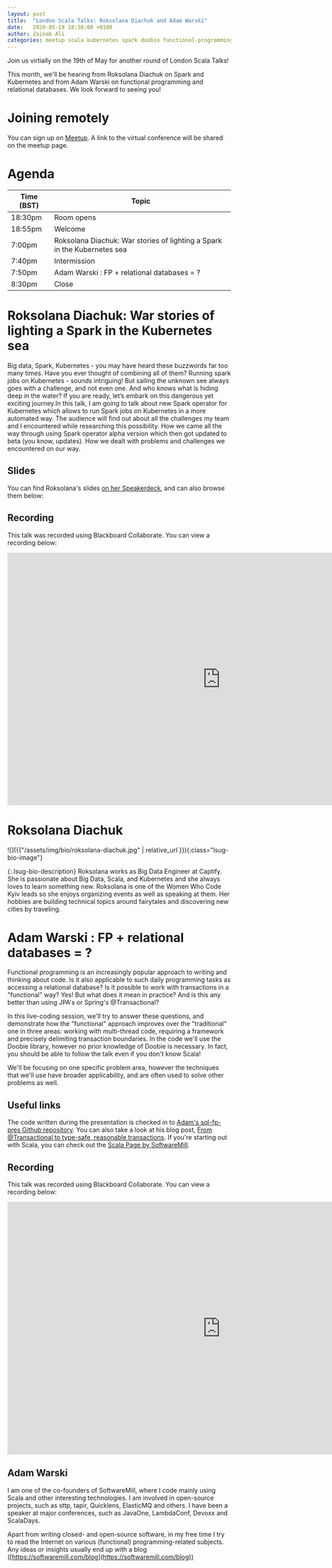 ```yaml
---
layout: post
title:  "London Scala Talks: Roksolana Diachuk and Adam Warski"
date:   2020-05-19 18:30:00 +0100
author: Zainab Ali
categories: meetup scala kubernetes spark doobie functional-programming
---
```


Join us virtially on the 19th of May for another round of London Scala Talks!

This month, we'll be hearing from Roksolana Diachuk on Spark and Kubernetes and from Adam Warski on functional programming and relational databases. We look forward to seeing you!

# Joining remotely

You can sign up on [Meetup](https://www.meetup.com/london-scala/events/270419868/).  A link to the virtual conference will be shared on the meetup page.

# Agenda

| Time (BST) | Topic                                                                    |
|------------|--------------------------------------------------------------------------|
| 18:30pm    | Room opens                                                               |
| 18:55pm    | Welcome                                                                  |
| 7:00pm     | Roksolana Diachuk: War stories of lighting a Spark in the Kubernetes sea |
| 7:40pm     | Intermission                                                             |
| 7:50pm     | Adam Warski : FP + relational databases = ?                              |
| 8:30pm     | Close                                                                    |

# Roksolana Diachuk: War stories of lighting a Spark in the Kubernetes sea

Big data, Spark, Kubernetes - you may have heard these buzzwords far too many times. Have you ever thought of combining all of them? Running spark jobs on Kubernetes - sounds intriguing! But sailing the unknown see always goes with a challenge, and not even one. And who knows what is hiding deep in the water? If you are ready, let’s embark on this dangerous yet exciting journey.In this talk, I am going to talk about new Spark operator for Kubernetes which allows to run Spark jobs on Kubernetes in a more automated way. The audience will find out about all the challenges my team and I encountered while researching this possibility. How we came all the way through using Spark operator alpha version which then got updated to beta (you know, updates). How we dealt with problems and challenges we encountered on our way.

## Slides

You can find Roksolana's slides [on her Speakerdeck](https://speakerdeck.com/roksolanad/war-stories-of-lighting-a-spark-in-the-kubernetes-sea), and can also browse them below:

<script async class="speakerdeck-embed" data-id="7bba579737e445baa255876635319285" data-ratio="1.77777777777778" src="//speakerdeck.com/assets/embed.js"></script>

## Recording

This talk was recorded using Blackboard Collaborate. You can view a recording below: 

<iframe src="https://eu.bbcollab.com/recording/b0e2bef738a6481aba1b0f1e3b25e237" frameborder="0" width="960" height="569" allowfullscreen="true" mozallowfullscreen="true" webkitallowfullscreen="true">
</iframe>

# Roksolana Diachuk

<div markdown="1" class="lsug-bio">
![]({{"/assets/img/bio/roksolana-diachuk.jpg" | relative_url }}){:class="lsug-bio-image"}

{:.lsug-bio-description}
Roksolana works as Big Data Engineer at Captify. She is passionate about Big Data, Scala, and Kubernetes and she always loves to learn something new. Roksolana is one of the Women Who Code Kyiv leads so she enjoys organizing events as well as speaking at them. Her hobbies are building technical topics around fairytales and discovering new cities by traveling.
</div>

# Adam Warski : FP + relational databases = ?

Functional programming is an increasingly popular approach to writing and thinking about code. Is it also applicable to such daily programming tasks as accessing a relational database? Is it possible to work with transactions in a "functional" way? Yes! But what does it mean in practice? And is this any better than using JPA's or Spring's @Transactional?

In this live-coding session, we'll try to answer these questions, and demonstrate how the "functional" approach improves over the "traditional" one in three areas: working with multi-thread code, requiring a framework and precisely delimiting transaction boundaries. In the code we'll use the Doobie library, however no prior knowledge of Doobie is necessary. In fact, you should be able to follow the talk even if you don't know Scala!

We'll be focusing on one specific problem area, however the techniques that we'll use have broader applicability, and are often used to solve other problems as well.

## Useful links

The code written during the presentation is checked in to [Adam's sql-fp-pres Github repository](https://github.com/adamw/sql-fp-pres). You can also take a look at his blog post, [From @Transactional to type-safe, reasonable transactions](https://blog.softwaremill.com/from-transactional-to-type-safe-reasonable-transactions-a5019906245e). If you're starting out with Scala, you can check out the [Scala Page by SoftwareMill](https://softwaremill.com/scala/).


## Recording

This talk was recorded using Blackboard Collaborate. You can view a recording below: 

<iframe src="https://eu.bbcollab.com/recording/ed8cb012ed8f47f2b2e87044a7cd8a7c" frameborder="0" width="960" height="569" allowfullscreen="true" mozallowfullscreen="true" webkitallowfullscreen="true">
</iframe>

## Adam Warski

I am one of the co-founders of SoftwareMill, where I code mainly using Scala and other interesting technologies. I am involved in open-source projects, such as sttp, tapir, Quicklens, ElasticMQ and others. I have been a speaker at major conferences, such as JavaOne, LambdaConf, Devoxx and ScalaDays.

Apart from writing closed- and open-source software, in my free time I try to read the Internet on various (functional) programming-related subjects. Any ideas or insights usually end up with a blog ([https://softwaremill.com/blog](https://softwaremill.com/blog))
